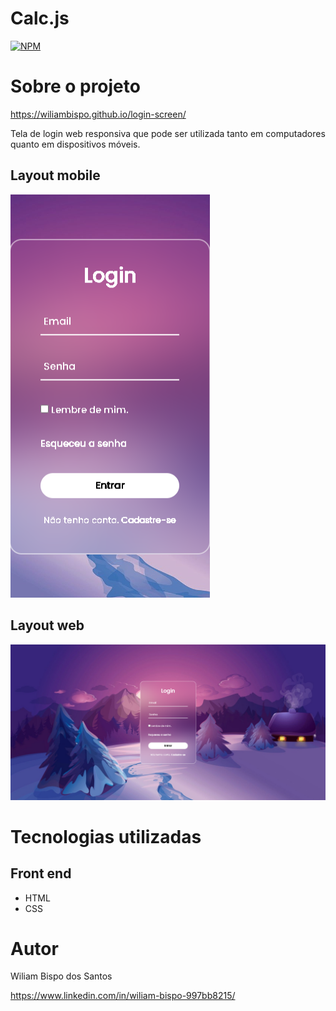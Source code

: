 # Calc.js
[![NPM](https://img.shields.io/npm/l/react)](https://github.com/WiliamBispo/login-screen/blob/main/LICENSE) 

# Sobre o projeto

https://wiliambispo.github.io/login-screen/

Tela de login web responsiva que pode ser utilizada tanto em computadores quanto em dispositivos móveis.

## Layout mobile
<img src="/assets/mobile.png" height="645px">

## Layout web
<img src="/assets/web.png">

# Tecnologias utilizadas
## Front end
- HTML
- CSS

# Autor

Wiliam Bispo dos Santos

https://www.linkedin.com/in/wiliam-bispo-997bb8215/

 
